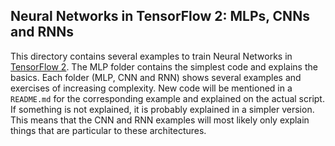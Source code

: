 ## Neural Networks in TensorFlow 2: MLPs, CNNs and RNNs

This directory contains several examples to train Neural Networks in [TensorFlow 2](https://www.tensorflow.org/api_docs/python/tf). The MLP folder contains the simplest code and explains the basics. Each folder (MLP, CNN and RNN) shows several examples and exercises of increasing complexity. New code will be mentioned in a `README.md` for the corresponding example and explained on the actual script. If something is not explained, it is probably explained in a simpler version. This means that the CNN and RNN examples will most likely only explain things that are particular to these architectures.